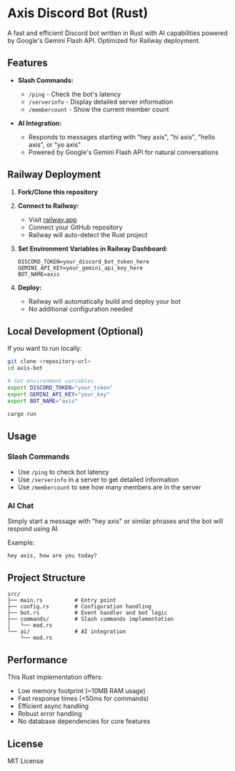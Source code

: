 # Axis Discord Bot (Rust)

A fast and efficient Discord bot written in Rust with AI capabilities powered by Google's Gemini Flash API. Optimized for Railway deployment.

## Features

- **Slash Commands:**
  - `/ping` - Check the bot's latency
  - `/serverinfo` - Display detailed server information
  - `/membercount` - Show the current member count

- **AI Integration:**
  - Responds to messages starting with "hey axis", "hi axis", "hello axis", or "yo axis"
  - Powered by Google's Gemini Flash API for natural conversations

## Railway Deployment

1. **Fork/Clone this repository**

2. **Connect to Railway:**
   - Visit [railway.app](https://railway.app)
   - Connect your GitHub repository
   - Railway will auto-detect the Rust project

3. **Set Environment Variables in Railway Dashboard:**
   ```
   DISCORD_TOKEN=your_discord_bot_token_here
   GEMINI_API_KEY=your_gemini_api_key_here
   BOT_NAME=axis
   ```

4. **Deploy:**
   - Railway will automatically build and deploy your bot
   - No additional configuration needed

## Local Development (Optional)

If you want to run locally:

```bash
git clone <repository-url>
cd axis-bot

# Set environment variables
export DISCORD_TOKEN="your_token"
export GEMINI_API_KEY="your_key"
export BOT_NAME="axis"

cargo run
```

## Usage

### Slash Commands
- Use `/ping` to check bot latency
- Use `/serverinfo` in a server to get detailed information
- Use `/membercount` to see how many members are in the server

### AI Chat
Simply start a message with "hey axis" or similar phrases and the bot will respond using AI.

Example:
```
hey axis, how are you today?
```

## Project Structure

```
src/
├── main.rs          # Entry point
├── config.rs        # Configuration handling
├── bot.rs           # Event handler and bot logic
├── commands/        # Slash commands implementation
│   └── mod.rs
└── ai/              # AI integration
    └── mod.rs
```

## Performance

This Rust implementation offers:
- Low memory footprint (~10MB RAM usage)
- Fast response times (<50ms for commands)
- Efficient async handling
- Robust error handling
- No database dependencies for core features

## License

MIT License
